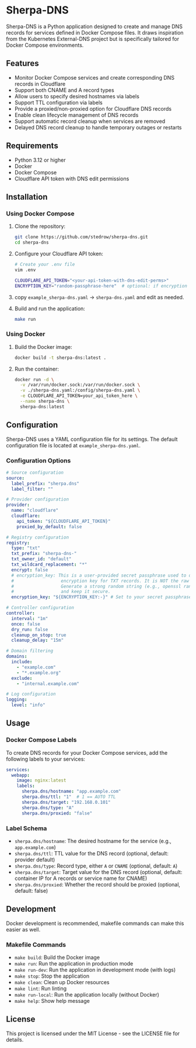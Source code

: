 # Sherpa-DNS

Sherpa-DNS is a Python application designed to create and manage DNS records for services defined in Docker Compose files. It draws inspiration from the Kubernetes External-DNS project but is specifically tailored for Docker Compose environments.

## Features

- Monitor Docker Compose services and create corresponding DNS records in Cloudflare
- Support both CNAME and A record types
- Allow users to specify desired hostnames via labels
- Support TTL configuration via labels
- Provide a proxied/non-proxied option for Cloudflare DNS records
- Enable clean lifecycle management of DNS records
- Support automatic record cleanup when services are removed
- Delayed DNS record cleanup to handle temporary outages or restarts

## Requirements

- Python 3.12 or higher
- Docker
- Docker Compose
- Cloudflare API token with DNS edit permissions

## Installation

### Using Docker Compose

1. Clone the repository:
   ```bash
   git clone https://github.com/stedrow/sherpa-dns.git
   cd sherpa-dns
   ```

2. Configure your Cloudflare API token:
   ```bash
   # Create your .env file
   vim .env

   CLOUDFLARE_API_TOKEN="<your-api-token-with-dns-edit-perms>"
   ENCRYPTION_KEY="random-passphrase-here"  # optional: if encryption is enabled in your sherpa-dns.yaml
   ```
3. copy `example_sherpa-dns.yaml` -> `sherpa-dns.yaml` and edit as needed.   

4. Build and run the application:
   ```bash
   make run
   ```

### Using Docker

1. Build the Docker image:
   ```bash
   docker build -t sherpa-dns:latest .
   ```

2. Run the container:
   ```bash
   docker run -d \
     -v /var/run/docker.sock:/var/run/docker.sock \
     -v ./sherpa-dns.yaml:/config/sherpa-dns.yaml \
     -e CLOUDFLARE_API_TOKEN=your_api_token_here \
     --name sherpa-dns \
     sherpa-dns:latest
   ```

## Configuration

Sherpa-DNS uses a YAML configuration file for its settings. The default configuration file is located at `example_sherpa-dns.yaml`.

### Configuration Options

```yaml
# Source configuration
source:
  label_prefix: "sherpa.dns"
  label_filter: ""

# Provider configuration
provider:
  name: "cloudflare"
  cloudflare:
    api_token: "${CLOUDFLARE_API_TOKEN}"
    proxied_by_default: false

# Registry configuration
registry:
  type: "txt"
  txt_prefix: "sherpa-dns-"
  txt_owner_id: "default"
  txt_wildcard_replacement: "*"
  encrypt: false
  # encryption_key: This is a user-provided secret passphrase used to derive the actual
  #                  encryption key for TXT records. It is NOT the raw key itself.
  #                  Generate a strong random string (e.g., openssl rand -base64 32)
  #                  and keep it secure.
  encryption_key: "${ENCRYPTION_KEY:-}" # Set to your secret passphrase

# Controller configuration
controller:
  interval: "1m"
  once: false
  dry_run: false
  cleanup_on_stop: true
  cleanup_delay: "15m"

# Domain filtering
domains:
  include:
    - "example.com"
    - "*.example.org"
  exclude:
    - "internal.example.com"

# Log configuration
logging:
  level: "info"
```

## Usage

### Docker Compose Labels

To create DNS records for your Docker Compose services, add the following labels to your services:

```yaml
services:
  webapp:
    image: nginx:latest
    labels:
      sherpa.dns/hostname: "app.example.com"
      sherpa.dns/ttl: "1"  # 1 == AUTO TTL
      sherpa.dns/target: "192.168.0.101"
      sherpa.dns/type: "A"
      sherpa.dns/proxied: "false"
```

### Label Schema

- `sherpa.dns/hostname`: The desired hostname for the service (e.g., `app.example.com`)
- `sherpa.dns/ttl`: TTL value for the DNS record (optional, default: provider default)
- `sherpa.dns/type`: Record type, either `A` or `CNAME` (optional, default: `A`)
- `sherpa.dns/target`: Target value for the DNS record (optional, default: container IP for A records or service name for CNAME)
- `sherpa.dns/proxied`: Whether the record should be proxied (optional, default: false)

## Development
Docker development is recommended, makefile commands can make this easier as well.

### Makefile Commands

- `make build`: Build the Docker image
- `make run`: Run the application in production mode
- `make run-dev`: Run the application in development mode (with logs)
- `make stop`: Stop the application
- `make clean`: Clean up Docker resources
- `make lint`: Run linting
- `make run-local`: Run the application locally (without Docker)
- `make help`: Show help message

## License

This project is licensed under the MIT License - see the LICENSE file for details.
